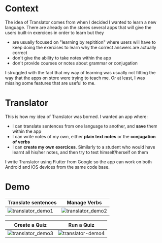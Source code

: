 # Context

The idea of Translator comes from when I decided I wanted to learn a new language.
There are already on the stores several apps that will give the users built-in exercices in order to learn but they

- are usually focused on "learning by repitition" where users will have to keep doing the exercises to learn why the correct answers are actually correct
- don't give the ability to take notes within the app
- don't provide courses or notes about grammar or conjugation

I struggled with the fact that my way of learning was usually not fitting the way that the apps on store were trying to teach me. Or at least, I was missing some features that are useful to me.

# Translator

This is how my idea of Translator was borned. I wanted an app where: 

- I can translate sentences from one language to another, and **save** them within the app
- I can write notes of my own, either **plain text notes** or the **conjugation of verbs**
- I can **create my own exercices**. Similarly to a student who would have learnt all  his/her notes, and then try to test himself/herself on them

I write Translator using Flutter from Google so the app can work on both Android and iOS devices from the same code base. 

# Demo 

Translate sentences | Manage Verbs 
------------------- | -----------------------
![translator_demo1](https://user-images.githubusercontent.com/16949791/73762019-379b8800-4735-11ea-84d1-8f30742cd3ec.gif) | ![translator_demo2](https://user-images.githubusercontent.com/16949791/73762045-42561d00-4735-11ea-9e77-4b69edfcdcd9.gif)
    

Create a Quiz | Run a Quiz
-------------- | -----------------
![translator_demo3](https://user-images.githubusercontent.com/16949791/73762173-6f0a3480-4735-11ea-9c49-3af4d55c6e4b.gif) | ![translator-demo4](https://user-images.githubusercontent.com/16949791/73762180-716c8e80-4735-11ea-9985-1b6e04c290c7.gif)

